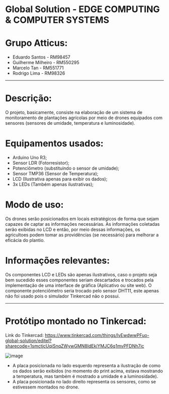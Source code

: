 # Global Solution - EDGE COMPUTING & COMPUTER SYSTEMS

# Grupo Atticus: 
- Eduardo Santos - RM98457
- Guilherme Milheiro - RM550295
- Marcelo Tan - RM551771
- Rodrigo Lima - RM98326

---

# Descrição:
O projeto, basicamente, consiste na elaboração de um sistema de monitoramento de plantações agrícolas por meio de drones equipados com sensores (sensores de umidade, temperatura e luminosidade).


# Equipamentos usados:
- Arduino Uno R3;
- Sensor LDR (Fotorresistor);
- Potenciômetro (substituindo o sensor de umidade);
- Sensor TMP36 (Sensor de Temperatura);
- LCD (Ilustrativa apenas para exibir os dados);
- 3x LEDs (Também apenas ilustrativas);


# Modo de uso:
Os drones serão posicionados em locais estratégicos de forma que sejam capazes de captar as informações necessárias.
As informações coletadas serão exibidas no LCD e então, por meio dessas informações, os agricultoes podem tomar as providências (se necessário) para melhorar a eficácia do plantio.


# Informações relevantes:
Os componentes LCD e LEDs são apenas ilustrativos, caso o projeto seja bem sucedido esses componentes seriam descartados e trocados pela implementação de uma interface de gráfica (Aplicativo ou site web). 
O componente potenciômetro seria trocado pelo sensor DHT11, este apenas não foi usado pois o simulador Tinkercad não o possui.

---

# Protótipo montado no Tinkercad:
Link do Tinkercad: https://www.tinkercad.com/things/lvEwdwwPFuo-global-solution/editel?sharecode=1smctjcUqiSnqZWywGMN8IdEkiYMJC6q1mvPFDNh7ic

![image](https://github.com/RodrigooL10/GS-Arduino/assets/128654680/f4eaa9de-29f4-4175-94f2-9bef0c666da4)
- A placa posicionada no lado esquerdo representa a ilustração de como os dados serão exibidos (no momento do print acima, estava mostrando a temperatura, mas também é mostrado a umidade e a luminosidade).
- A placa posicionada no lado direito representa os sensores, como se estivessem montados no drone.

